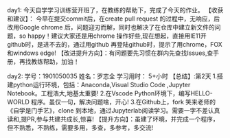 day1: 今天自学学习训练营开班了，在教练的帮助下，完成了今天的作业。
【收获和建议】： 今早在提交commit后，在create pull request 的过程中，无响应，后改用Google chrome 后，问题迎刃而解，同时也解决了在仓库中建立新文件的问题，so happy！建议大家还是用chrome 操作好些,现在想起，直接用IE11开github时，是进不去的，通过用github 再登陆github时，提示了用chrome，FOX和windows edge!
【改进提升方向】：有问题要先习惯在群内先查找Issues,查手册，再找教练帮助，加油！
   
day2: 学号：1901050035
姓名：罗志全
学习用时： 5+小时
【总结】:第2天
1.搭建python运行环境，包括：Anaconda,Visual Studio Code ,Jupyter Notebook。工程浩大,地基太重要!
2.在Vscode Python环境下，编写HELLO-WORLD 程序。虽仅一句，解决问题啥，开心!
3.在Github上，fork 笑来老师的《自学是门手艺》，clone 到本地，通过Jupyterlab阅读学习。需要一字不差认真读和,提PR,参与共建共成长,惊喜!
【提升方向】：虽建了环境，并完成一个程序，但不熟悉，不熟练，需要多用，多查，多参考，多交流!
   